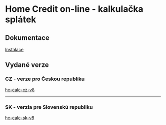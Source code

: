 # Home Credit on-line - kalkulačka splátek

## Dokumentace
[Instalace](https://github.com/homecreditcz/widget-calculator/blob/master/docs/install.md)  

## Vydané verze

### CZ - verze pro Českou republiku
[hc-calc-cz-v8](https://github.com/homecreditcz/widget-calculator/tree/master/releases/CZ/dist)

- - - - - - - - - - - - - - - - - - - - - - - - - - - -

### SK - verzia pre Slovenskú republiku
[hc-calc-sk-v8](https://github.com/homecreditcz/widget-calculator/tree/master/releases/SK/dist)

